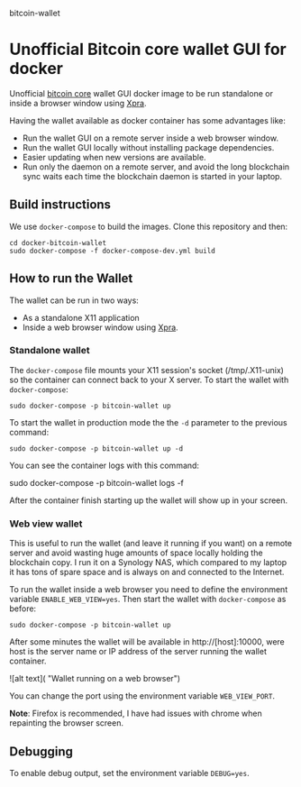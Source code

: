 bitcoin-wallet
# Unofficial Bitcoin core wallet GUI for docker

Unofficial [bitcoin core](http://www.bitcoincore.org/) wallet GUI docker image to be run standalone or inside a browser window using [Xpra](https://www.xpra.org/).

Having the wallet available as docker container has some advantages like:

* Run the wallet GUI on a remote server inside a web browser window.
* Run the wallet GUI locally without installing package dependencies.
* Easier updating when new versions are available.
* Run only the daemon on a remote server, and avoid the long blockchain sync waits each time the blockchain daemon is started in your laptop.

## Build instructions

We use `docker-compose` to build the images. Clone this repository and then:

    cd docker-bitcoin-wallet
    sudo docker-compose -f docker-compose-dev.yml build

## How to run the Wallet

The wallet can be run in two ways:

* As a standalone X11 application
* Inside a web browser window using [Xpra](https://www.xpra.org/).

### Standalone wallet

The `docker-compose` file mounts your X11 session's socket (/tmp/.X11-unix) so the container can connect back to your X server. To start the wallet with `docker-compose`:

    sudo docker-compose -p bitcoin-wallet up

To start the wallet in production mode the the `-d` parameter to the previous
command:

    sudo docker-compose -p bitcoin-wallet up -d

You can see the container logs with this command:

  sudo docker-compose -p bitcoin-wallet logs -f

After the container finish starting up the wallet will show up in your
screen.

### Web view wallet

This is useful to run the wallet (and leave it running if you want) on a remote server and avoid wasting huge amounts of space locally holding the blockchain copy. I run it on a Synology NAS, which compared to my laptop it has tons of spare space and is always on and connected to the Internet.

To run the wallet inside a web browser you need to define the environment variable `ENABLE_WEB_VIEW=yes`. Then start the wallet with `docker-compose` as before:

    sudo docker-compose -p bitcoin-wallet up

After some minutes the wallet will be available in http://[host]:10000, were host is the server name or IP address of the server running the wallet container.

![alt text]( "Wallet running on a web browser")

You can change the port using the environment variable `WEB_VIEW_PORT`.

**Note**: Firefox is recommended, I have had issues with chrome when repainting the browser screen.

## Debugging
To enable debug output, set the environment variable `DEBUG=yes`.
